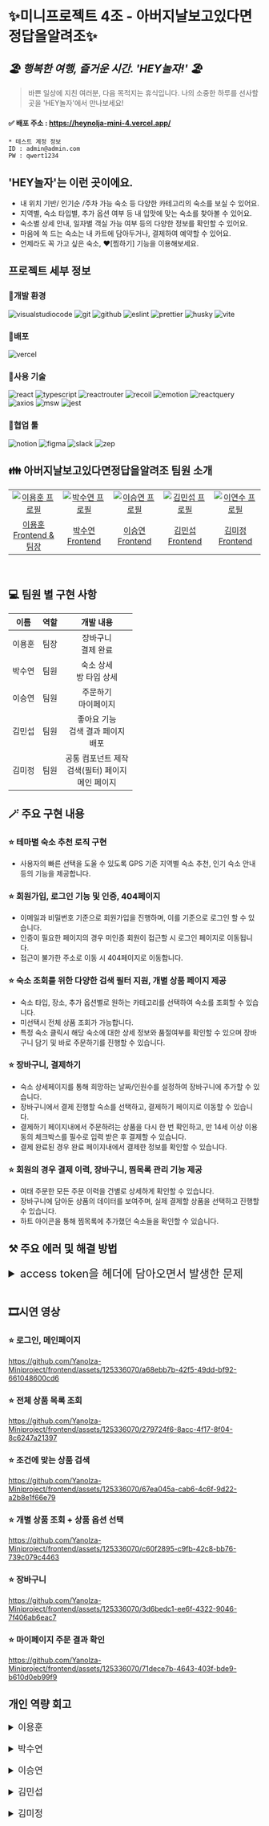 # ✨미니프로젝트 4조 - 아버지날보고있다면정답을알려조✨

## _🏖️ 행복한 여행, 즐거운 시간. 'HEY놀자!' 🏖️_

> 바쁜 일상에 지친 여러분, 다음 목적지는 휴식입니다.
> 나의 소중한 하루를 선사할 곳을 'HEY놀자'에서 만나보세요!

#### ✅ 배포 주소 : https://heynolja-mini-4.vercel.app/

```
* 테스트 계정 정보
ID : admin@admin.com
PW : qwert1234
```

## 'HEY놀자'는 이런 곳이에요.

- 내 위치 기반/ 인기순 /주차 가능 숙소 등 다양한 카테고리의 숙소를 보실 수 있어요.
- 지역별, 숙소 타입별, 추가 옵션 여부 등 내 입맛에 맞는 숙소를 찾아볼 수 있어요.
- 숙소별 상세 안내, 일자별 객실 가능 여부 등의 다양한 정보를 확인할 수 있어요.
- 마음에 쏙 드는 숙소는 내 카트에 담아두거나, 결제하여 예약할 수 있어요.
- 언제라도 꼭 가고 싶은 숙소, ❤️[찜하기] 기능을 이용해보세요.

## 프로젝트 세부 정보

### 📍개발 환경

![visualstudiocode](https://img.shields.io/badge/visualstudiocode-007ACC.svg?&style=for-the-badge&logo=visualstudiocode&logoColor=white)
![git](https://img.shields.io/badge/git-F05032.svg?&style=for-the-badge&logo=git&logoColor=white)
![github](https://img.shields.io/badge/github-181717.svg?&style=for-the-badge&logo=github&logoColor=white)
![eslint](https://img.shields.io/badge/eslint-58A616.svg?&style=for-the-badge&logo=eslint&logoColor=white)
![prettier](https://img.shields.io/badge/prettier-F7B93E.svg?&style=for-the-badge&logo=prettier&logoColor=black)
![husky](https://img.shields.io/badge/husky-FFE033.svg?&style=for-the-badge&logo=husky&logoColor=white)
![vite](https://img.shields.io/badge/vite-646CFF.svg?&style=for-the-badge&logo=vite&logoColor=white)

### 📍배포

![vercel](https://img.shields.io/badge/vercel-1BB3A4.svg?&style=for-the-badge&logo=vercel&logoColor=white)

### 📍사용 기술

![react](https://img.shields.io/badge/react-61DAFB.svg?&style=for-the-badge&logo=react&logoColor=black)
![typescript](https://img.shields.io/badge/typescript-3178C6.svg?&style=for-the-badge&logo=typescript&logoColor=white)
![reactrouter](https://img.shields.io/badge/reactrouter-CA4245.svg?&style=for-the-badge&logo=reactrouter&logoColor=white)
![recoil](https://img.shields.io/badge/recoil-3578E5.svg?&style=for-the-badge&logo=recoil&logoColor=white)
![emotion](https://img.shields.io/badge/emotion-D26AC2.svg?&style=for-the-badge&logo=emotion&logoColor=white)
![reactquery](https://img.shields.io/badge/reactquery-FF4154.svg?&style=for-the-badge&logo=reactquery&logoColor=white)
![axios](https://img.shields.io/badge/axios-F9CB61.svg?&style=for-the-badge&logo=axios&logoColor=black)
![msw](https://img.shields.io/badge/msw-9A8555.svg?&style=for-the-badge&logo=msw&logoColor=white)
![jest](https://img.shields.io/badge/jest-C21325.svg?&style=for-the-badge&logo=jest&logoColor=white)

### 📍협업 툴

![notion](https://img.shields.io/badge/notion-E6E6E6.svg?&style=for-the-badge&logo=notion&logoColor=black)
![figma](https://img.shields.io/badge/figma-F24E1E.svg?&style=for-the-badge&logo=figma&logoColor=white)
![slack](https://img.shields.io/badge/slack-4608AD.svg?&style=for-the-badge&logo=slack&logoColor=white)
![zep](https://img.shields.io/badge/zep-EC008C.svg?&style=for-the-badge&logo=zep&logoColor=white)

## 👪 아버지날보고있다면정답을알려조 팀원 소개

<table>
  <tr>
    <td align="center" width="150px">
      <a href="https://github.com/2YH02" target="_blank">
        <img src="https://avatars.githubusercontent.com/u/125336070?v=4" alt=
        "이용훈 프로필" />
      </a>
    </td>
    <td align="center" width="150px">
      <a href="https://github.com/suyeonnnnnnn" target="_blank">
        <img src="https://avatars.githubusercontent.com/u/92326949?v=4" alt="박수연 프로필" />
      </a>
    </td>
    <td align="center" width="150px">
      <a href="https://github.com/ewinkite" target="_blank">
        <img src="https://avatars.githubusercontent.com/u/139189610?v=4" alt="이승연 프로필" />
      </a>
    </td>
    </td>
    <td align="center" width="150px">
      <a href="https://github.com/LikeFireAndSky" target="_blank">
        <img src="https://avatars.githubusercontent.com/u/107862297?v=4"alt="김민섭 프로필" />
      </a>
    </td>
    <td align="center" width="150px">
      <a href="https://github.com/mysdpy30s" target="_blank">
        <img src="https://avatars.githubusercontent.com/u/137375435?v=4"alt="이연수 프로필" />
      </a>
    </td>
  </tr>
  <tr> 
    <td align="center">
      <a href="https://github.com/2YH02" target="_blank">
        이용훈<br />
        Frontend & 팀장
      </a>
    </td>
    <td align="center">
      <a href="https://github.com/suyeonnnnnnn" target="_blank">
        박수연<br />
        Frontend
      </a>
    </td>
    <td align="center">
      <a href="https://github.com/ewinkite" target="_blank">
        이승연<br />
        Frontend
      </a>
    </td>
    <td align="center">
      <a href="https://github.com/LikeFireAndSky" target="_blank">
        김민섭<br />
        Frontend
      </a>
    </td>
    <td align="center">
      <a href="https://github.com/mysdpy30s" target="_blank">
        김미정<br />
        Frontend
      </a>
    </td>
  </tr>
</table>
<br>

## 💻 팀원 별 구현 사항

|  이름  | 역할 |             <div align="center">개발 내용</div>              |
| :----: | :--: | :----------------------------------------------------------: |
| 이용훈 | 팀장 |                    장바구니</br>결제 완료                    |
| 박수연 | 팀원 |               숙소 상세</br>방 타입 상세</br>                |
| 이승연 | 팀원 |                주문하기</br> 마이페이지</br>                 |
| 김민섭 | 팀원 |        좋아요 기능 </br> 검색 결과 페이지 </br> 배포         |
| 김미정 | 팀원 | 공통 컴포넌트 제작 </br> 검색(필터) 페이지 </br> 메인 페이지 |

## 🪄 주요 구현 내용

### ⭐ 테마별 숙소 추천 로직 구현

- 사용자의 빠른 선택을 도울 수 있도록 GPS 기준 지역별 숙소 추천, 인기 숙소 안내 등의 기능을 제공합니다.

### ⭐ 회원가입, 로그인 기능 및 인증, 404페이지

- 이메일과 비밀번호 기준으로 회원가입을 진행하며, 이를 기준으로 로그인 할 수 있습니다.
- 인증이 필요한 페이지의 경우 미인증 회원이 접근할 시 로그인 페이지로 이동됩니다.
- 접근이 불가한 주소로 이동 시 404페이지로 이동합니다.

### ⭐ 숙소 조회를 위한 다양한 검색 필터 지원, 개별 상품 페이지 제공

- 숙소 타입, 장소, 추가 옵션별로 원하는 카테고리를 선택하여 숙소를 조회할 수 있습니다.
- 미선택시 전체 상품 조회가 가능합니다.
- 특정 숙소 클릭시 해당 숙소에 대한 상세 정보와 품절여부를 확인할 수 있으며 장바구니 담기 및 바로 주문하기를 진행할 수 있습니다.

### ⭐ 장바구니, 결제하기

- 숙소 상세페이지를 통해 희망하는 날짜/인원수를 설정하여 장바구니에 추가할 수 있습니다.
- 장바구니에서 결제 진행할 숙소를 선택하고, 결제하기 페이지로 이동할 수 있습니다.
- 결제하기 페이지내에서 주문하려는 상품을 다시 한 번 확인하고, 만 14세 이상 이용 동의 체크박스를 필수로 입력 받은 후 결제할 수 있습니다.
- 결제 완료된 경우 완료 페이지내에서 결제한 정보를 확인할 수 있습니다.

### ⭐ 회원의 경우 결제 이력, 장바구니, 찜목록 관리 기능 제공

- 여태 주문한 모든 주문 이력을 건별로 상세하게 확인할 수 있습니다.
- 장바구니에 담아둔 상품의 데이터를 보여주며, 실제 결제할 상품을 선택하고 진행할 수 있습니다.
- 하트 아이콘을 통해 찜목록에 추가했던 숙소들을 확인할 수 있습니다.

## ⚒️ 주요 에러 및 해결 방법

<details>
<summary style="font-size: 22px">access token을 헤더에 담아오면서 발생한 문제</summary>
<div markdown="1">
  
문제: 프로젝트에서 access token을 서버에서 http 헤더에 담아서 보내주는데 배포 환경에서 값을 인식 못하는 문제

해결: 헤더의 키값이 access*token 이라고 되어 있고, 배포 환경에서 nginx에서 헤더의 키값에 *(언더바)가 있으면 자동으로 제거하고 전달하면서 값을 제대로 못받아오는 거여서

이런식으로 작성되었던 코드를

```javascript
headers["access_token"];
```

배포 main브랜치에서 임시로 코드를 아래와 같이 바꿈

```javascript
headers["access-token"];
```

</div>
</details>

<br>

## 🎞️시연 영상

### ⭐ 로그인, 메인페이지

https://github.com/Yanolza-Miniproject/frontend/assets/125336070/a68ebb7b-42f5-49dd-bf92-661048600cd6

### ⭐ 전체 상품 목록 조회

https://github.com/Yanolza-Miniproject/frontend/assets/125336070/279724f6-8acc-4f17-8f04-8c6247a21397

### ⭐ 조건에 맞는 상품 검색

https://github.com/Yanolza-Miniproject/frontend/assets/125336070/67ea045a-cab6-4c6f-9d22-a2b8e1f66e79

### ⭐ 개별 상품 조회 + 상품 옵션 선택

https://github.com/Yanolza-Miniproject/frontend/assets/125336070/c60f2895-c9fb-42c8-bb76-739c079c4463

### ⭐ 장바구니

https://github.com/Yanolza-Miniproject/frontend/assets/125336070/3d6bedc1-ee6f-4322-9046-7f406ab6eac7

### ⭐ 마이페이지 주문 결과 확인

https://github.com/Yanolza-Miniproject/frontend/assets/125336070/71dece7b-4643-403f-bde9-b610d0eb99f9

## 개인 역량 회고

<details>
<summary style="font-size: 18px">이용훈</summary>
<div markdown="1">

- 느낀점
  - 백엔드 개발자와 처음 협업해보면서 프론트엔드, 백엔드 개발자가 같이 작성하는 API 문서에 대한 중요성이 크게 느껴졌습니다.
  - 처음 사용해보는 라이브러리를 팀원과 같이 공유하며 빠르게 공부해 나아갈 수 있어서 매우 좋았습니다.

</div>
</details>

<br>

<details>
<summary style="font-size: 18px">박수연</summary>
<div markdown="1">

- 느낀점

</div>
</details>

<br>

<details>
<summary style="font-size: 18px">이승연</summary>
<div markdown="1">

- 느낀점

</div>
</details>

<br>

<details>
<summary style="font-size: 18px">김민섭</summary>
<div markdown="1">

- 느낀점

</div>
</details>

<br>
<details>
<summary style="font-size: 18px">김미정</summary>
<div markdown="1">

- 느낀점

</div>
</details>

<br>
